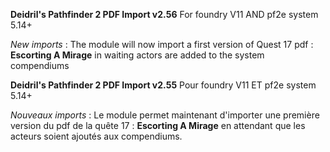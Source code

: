 **Deidril's Pathfinder 2 PDF Import v2.56**
For foundry V11 AND pf2e system 5.14+

*New imports* : The module will now import a first version of Quest 17 pdf : **Escorting A Mirage** in waiting
actors are added to the system compendiums

**Deidril's Pathfinder 2 PDF Import v2.55**
Pour foundry V11 ET pf2e system 5.14+

*Nouveaux imports* : Le module permet maintenant d'importer une première version du pdf de la quête 17 : 
**Escorting A Mirage** en attendant que les acteurs soient ajoutés aux compendiums.
